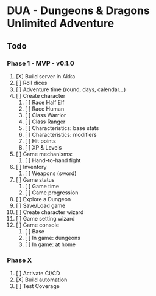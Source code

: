 # DUA - Dungeons &amp; Dragons Unlimited Adventure


## Todo
### Phase 1 - MVP - v0.1.0
1. [X] Build server in Akka
2. [ ] Roll dices
3. [ ] Adventure time (round, days, calendar...)
4. [ ] Create character
   1. [ ] Race Half Elf
   2. [ ] Race Human
   3. [ ] Class Warrior
   4. [ ] Class Ranger
   5. [ ] Characteristics: base stats
   6. [ ] Characteristics: modifiers 
   7. [ ] Hit points
   8. [ ] XP & Levels
5. [ ] Game mechanisms: 
   1. [ ] Hand-to-hand fight
6. [ ] Inventory
   1. [ ] Weapons (sword) 
7. [ ] Game status
   1. [ ] Game time
   2. [ ] Game progression
8. [ ] Explore a Dungeon
10. [ ] Save/Load game
11. [ ] Create character wizard
12. [ ] Game setting wizard
13. [ ] Game console
    1. [ ] Base
    2. [ ] In game: dungeons
    3. [ ] In game: at home

### Phase X
1. [ ] Activate CI/CD
2. [X] Build automation
3. [ ] Test Coverage
